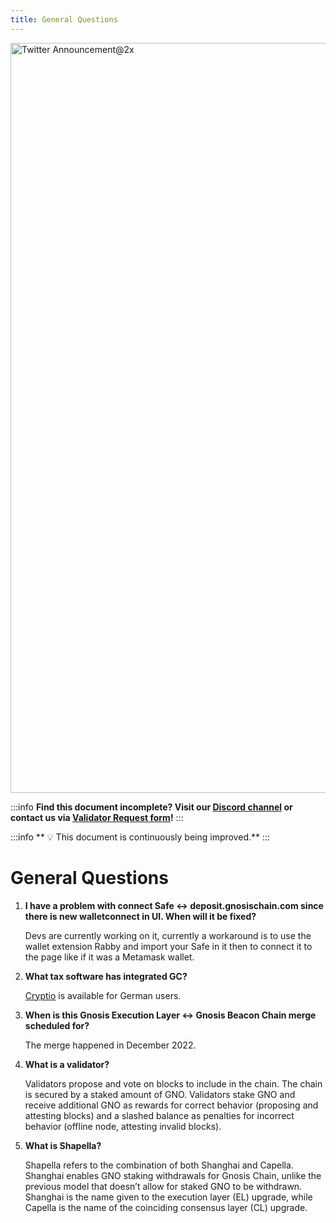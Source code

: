 ```yaml
---
title: General Questions
---
```


<img width="1200" alt="Twitter Announcement@2x" src="https://github.com/gnosischain/documentation/assets/75987728/2070489a-f71f-48f5-927c-2f2b504b6256"/>

:::info
**Find this document incomplete? Visit our [Discord channel](https://discord.gg/gnosischain) or contact us via [Validator Request form](https://tally.so/r/3y4V1W)!** 
:::

:::info
** :bulb: This document is continuously being improved.** 
:::

# General Questions

1. **I have a problem with connect Safe <-> deposit.gnosischain.com since there is new walletconnect in UI. When will it be fixed?**

   Devs are currently working on it, currently a workaround is to use the wallet extension Rabby and import your Safe in it then to connect it to the page like if it was a Metamask wallet.
2. **What tax software has integrated GC?**

   [Cryptio](https://cryptio.co/) is available for German users. 

3. **When is this Gnosis Execution Layer <-> Gnosis Beacon Chain merge scheduled for?**

   The merge happened in December 2022. 

5. **What is a validator?**

   Validators propose and vote on blocks to include in the chain. The chain is secured by a staked amount of GNO. Validators stake GNO and receive additional GNO as rewards for correct behavior (proposing and attesting blocks) and a slashed balance as penalties for incorrect behavior (offline node, attesting invalid blocks).

6. **What is Shapella?**

   Shapella refers to the combination of both Shanghai and Capella. Shanghai enables GNO staking withdrawals for Gnosis Chain, unlike the previous model that doesn’t allow for staked GNO to be withdrawn. Shanghai is the name given to the execution layer (EL) upgrade, while Capella is the name of the coinciding consensus layer (CL) upgrade.

